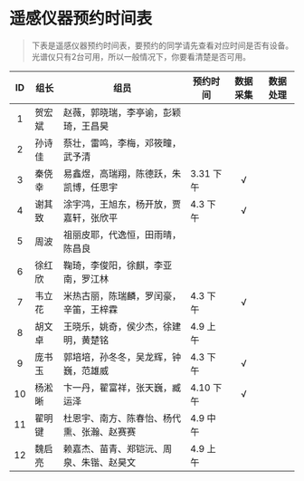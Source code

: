 # 遥感仪器预约时间表
> 下表是遥感仪器预约时间表，要预约的同学请先查看对应时间是否有设备。
> 光谱仪只有2台可用，所以一般情况下，你要看清楚是否可用。

|ID|组长|组员|预约时间|数据采集|数据处理|
|:---:|---|---|---|:---:|---|
|1|贺宏斌|赵薇，郭晓瑞，李亭谕，彭颖琦，王昌昊||||
|2|孙诗佳|蔡壮，雷鸣，李梅，邓筱疃，武予清||||
|3|秦侥幸|易鑫煜，高瑞翔，陈德跃，朱凯博，任思宇|3.31 下午|√||
|4|谢其致|涂宇鸿，王旭东，杨开放，贾嘉轩，张欣平|4.3 下午|√||
|5|周波|祖丽皮耶，代逸恒，田雨晴，陈昌良||||
|6|徐红欣| 鞠琦，李俊阳，徐麒，李亚南，罗江林| |||
|7|韦立花|米热古丽，陈瑞麟，罗闰豪，辛笛，王梓霖|4.3 下午|√||
|8|胡文卓|王晓乐，姚奇，侯少杰，徐建明，黄楚铭|4.9 上午|||
|9|庞书玉| 郭培培，孙冬冬，吴龙辉，钟巍，范雄威 |4.3 下午|√||
|10|杨淞晰|卞一丹，翟富祥，张天巍，臧运泽 |4.10 下午|√||
|11|翟明键|杜恩宇、南方、陈春怡、杨代熏、张瀚、赵赛赛 |4.9 中午|||
|12|魏启亮|赖嘉杰、苗青、郑铠沅、周泉、朱锴、赵昊文|4.9 上午|||

